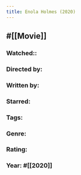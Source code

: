```yaml
---
title: Enola Holmes (2020)
---
```


## #[[Movie]]
### Watched::

### Directed by:

### Written by:

### Starred: 

### Tags:

### Genre:

### Rating: 

### Year: #[[2020]]
